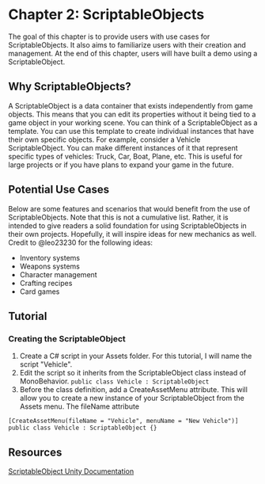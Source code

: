 # Chapter 2: ScriptableObjects
The goal of this chapter is to provide users with use cases for ScriptableObjects. It also aims to familiarize users with their creation and management. At the end of this chapter, users will have built a demo using a ScriptableObject. 

## Why ScriptableObjects?
A ScriptableObject is a data container that exists independently from game objects. This means that you can edit its properties without it being tied to a game object in your working scene. You can think of a ScriptableObject as a template. You can use this template to create individual instances that have their own specific objects. For example, consider a Vehicle ScriptableObject. You can make different instances of it that represent specific types of vehicles: Truck, Car, Boat, Plane, etc. This is useful for large projects or if you have plans to expand your game in the future. 

## Potential Use Cases
Below are some features and scenarios that would benefit from the use of ScriptableObjects. Note that this is not a cumulative list. Rather, it is intended to give readers a solid foundation for using ScriptableObjects in their own projects. Hopefully, it will inspire ideas for new mechanics as well. Credit to @leo23230 for the following ideas: 
* Inventory systems
* Weapons systems
* Character management
* Crafting recipes
* Card games

## Tutorial
### Creating the ScriptableObject
1. Create a C# script in your Assets folder. For this tutorial, I will name the script "Vehicle". 
2. Edit the script so it inherits from the ScriptableObject class instead of MonoBehavior.
`public class Vehicle : ScriptableObject`
3. Before the class definition, add a CreateAssetMenu attribute. This will allow you to create a new instance of your ScriptableObject from the Assets menu. The fileName attribute 
```
[CreateAssetMenu(fileName = "Vehicle", menuName = "New Vehicle")]
public class Vehicle : ScriptableObject {}
```

## Resources
[ScriptableObject Unity Documentation](https://docs.unity3d.com/ScriptReference/ScriptableObject.html)